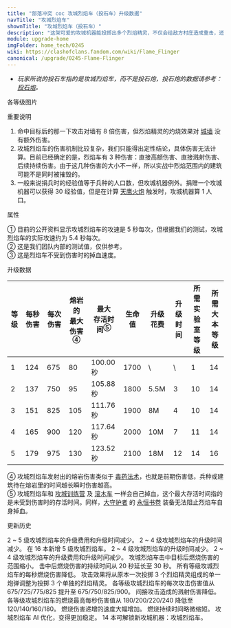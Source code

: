 ```yaml
---
title: "部落冲突 coc 攻城烈焰车（投石车）升级数据"
navTitle: "攻城烈焰车"
shownTitle: "攻城烈焰车（投石车）"
description: "这架可爱的攻城机器能投掷出多个烈焰精灵，不仅会给敌方村庄造成重击，还会留下一片持续燃烧的区域。攻城烈焰车的攻击范围很远，足以让自己在攻击时远离危险，但要小心攻击范围更远的防御建筑和陷阱！法术对攻城烈焰车无效。"
module: upgrade-home
imgFolder: home_tech/0245
wiki: https://clashofclans.fandom.com/wiki/Flame_Flinger
canonical: /upgrade/0245-Flame-Flinger
---
```


- *玩家所说的投石车指的是攻城烈焰车，而不是投石炮，投石炮的数据请参考：[投石炮](/upgrade/030e-Scattershot)。*

<UnitInfo :folder="$frontmatter.imgFolder" imgSrc="Flame_Flinger.png" :imgAlt="$frontmatter.navTitle" :description="$frontmatter.description" />

<SmallTitle>各等级图片</SmallTitle>

<Panel>
    <UnitImgGroup :folder="$frontmatter.imgFolder">
        <UnitImg imgTitle="1 级" imgSrc="Flame_Flinger1.png" />
        <UnitImg imgTitle="2 级" imgSrc="Flame_Flinger2.png" />
        <UnitImg imgTitle="3 级" imgSrc="Flame_Flinger3.png" />
        <UnitImg imgTitle="4 级" imgSrc="Flame_Flinger4.png" />
        <UnitImg imgTitle="5 级" imgSrc="Flame_Flinger5.png" />
    </UnitImgGroup>
</Panel>

<SmallTitle>重要说明</SmallTitle>

1. 命中目标后的那一下攻击对墙有 8 倍伤害，但烈焰精灵的灼烧效果对 [城墙](/upgrade/0300-Walls) 没有额外伤害。
2. 攻城烈焰车的伤害机制比较复杂，我们只能得出定性结论，具体伤害无法计算。目前已经确定的是，烈焰车有 3 种伤害：直接高额伤害、直接溅射伤害、后续持续伤害。由于这几种伤害的大小不一样，所以实战中烈焰范围内的建筑可能不是同时被摧毁的。
3. 一般来说捐兵时的经验值等于兵种的人口数，但攻城机器例外。捐赠一个攻城机器可以获得 30 经验值，但是在计算 [天鹰火炮](/upgrade/030b-Eagle-Artillery) 触发时，攻城机器算 1 人口。

<SmallTitle>属性</SmallTitle>

<UnitProperties>
    <UnitProperty pKey="攻击方式" pValue="寻找防御建筑攻击" />
    <UnitProperty pKey="攻击偏好" pValue="防御建筑" />
    <UnitProperty pKey="伤害类型" pValue="范围伤害" />
    <UnitProperty pKey="攻击的目标" pValue="仅地面目标" />
    <UnitProperty pKey="攻击距离" pValue="11 格" />
    <UnitProperty pKey="攻击速度" pValue="约 5.4 秒/次<sup>①</sup>" />
    <UnitProperty pKey="首次进攻时机" pValue="到达目标后 4.5 秒<sup>②</sup>" />
    <UnitProperty pKey="移动速度" pValue="0.8 格/秒" />
    <UnitProperty pKey="掉血速度" pValue="每秒 17 血<sup>③</sup>" />
    <UnitProperty pKey="投掷物伤害半径" pValue="1 格" />
    <UnitProperty pKey="熔岩半径" pValue="2.5 格" />
    <UnitProperty pKey="熔岩持续时间" pValue="30 秒" />
    <UnitProperty pKey="所需攻城机器工坊等级" pValue="6" />
    <UnitProperty pKey="所需大本等级" pValue="14" />
    <UnitProperty pKey="建造时间" pValue="1200" trainingSystem="2022" />
</UnitProperties>

① 目前的公开资料显示攻城烈焰车的攻速是 5 秒每次，但根据我们的测试，攻城烈焰车的实际攻速约为 5.4 秒每次。<br>
② 这是我们团队内部的测试值，仅供参考。<br>
③ 这是烈焰车不受到伤害时的掉血速度。

<SmallTitle>升级数据</SmallTitle>

<script setup>
const tableExtraInfo = [
    {
        "column": 6,
        "type": "cost",
        "gpClass": "research",
        "icon": "Elixir"
    },
    {
        "column": 7,
        "type": "time",
        "gpClass": "research"
    }
];
</script>

<UnitTable :tableExtraInfo="tableExtraInfo">

| 等级 | 每秒伤害 | 每次伤害 |熔岩的<br>最大伤害<sup>④</sup>|最大<br>存活时间<sup>⑤</sup>| 生命值 | 升级花费|  升级时间  |所需<br>实验室等级|所需<br>大本等级|
| ---- |   ----  |   ----  |             ----            |            ----           |  ----  |   ---  |    ---    |       ----      |      ----     |
|   1  |   124   |   675   |              80             |          100.00 秒        |  1700  |    \   |     \     |         1       |       14      |
|   2  |   137   |   750   |              95             |          105.88 秒        |  1800  |  5.5M  |     3     |        10       |       14      |
|   3  |   151   |   825   |             105             |          111.76 秒        |  1900  |    8M  |     4     |        10       |       14      |
|   4  |   165   |   900   |             120             |          117.64 秒        |  2000  |   10M  |     7     |        11       |       14      |
|   5  |   179   |   975   |             130             |          123.52 秒        |  2100  |   18M  |    12     |        14       |       16      |
</UnitTable>

④ 攻城烈焰车发射出的熔岩伤害类似于 [毒药法术](/upgrade/0180-Poison-Spell)，也就是前期伤害低，兵种或建筑待在熔岩里的时间越长瞬时伤害越高。<br>
⑤ 攻城烈焰车和 [攻城训练营](/upgrade/0243-Siege-Barracks) 及 [滚木车](/upgrade/0244-Log-Launcher) 一样会自己掉血，这个最大存活时间指的是未受到伤害时的存活时间。同样，[大守护者](/upgrade/0202-Grand-Warden) 的 [永恒书卷](/upgrade/0780-Eternal-Tome) 装备无法阻止烈焰车自身掉血。

<SmallTitle>更新历史</SmallTitle>

<Timeline>
    <TimelineItem date="2024/11/25">
        <TimelineRow>2 ~ 5 级攻城烈焰车的升级费用和升级时间减少。</TimelineRow>
    </TimelineItem>
    <TimelineItem date="2024/06/18">
        <TimelineRow>2 ~ 4 级攻城烈焰车的升级时间减少。</TimelineRow>
    </TimelineItem>
    <TimelineItem date="2024/04/17">
        <TimelineRow>在 16 本新增 5 级攻城烈焰车。</TimelineRow>
    </TimelineItem>
    <TimelineItem date="2023/12/12">
        <TimelineRow>2 ~ 4 级攻城烈焰车的升级时间减少。</TimelineRow>
    </TimelineItem>
    <TimelineItem date="2022/10/10">
        <TimelineRow>2 ~ 4 级攻城烈焰车的升级费用和升级时间减少。</TimelineRow>
    </TimelineItem>
    <TimelineItem date="2022/06/27">
        <TimelineRow>攻城烈焰车击中目标后燃烧伤害的范围缩小。</TimelineRow>
        <TimelineRow>击中后燃烧伤害的持续时间从 20 秒延长至 30 秒。</TimelineRow>
        <TimelineRow>所有等级攻城烈焰车的每秒燃烧伤害降低。</TimelineRow>
    </TimelineItem>
    <TimelineItem date="2022/02/15">
        <TimelineRow>攻击效果将从原本一次投掷 3 个烈焰精灵组成的单一炮弹调整为投掷 3 个单独的烈焰精灵。</TimelineRow>
        <TimelineRow>各等级攻城烈焰车的每次攻击伤害值从 675/725/775/825 提升至 675/750/825/900。</TimelineRow>
        <TimelineRow>间接攻击造成的溅射伤害降低。</TimelineRow>
        <TimelineRow>各等级攻城烈焰车的燃烧最高每秒伤害值从 180/200/220/240 降低至 120/140/160/180。</TimelineRow>
        <TimelineRow>燃烧伤害递增的速度大幅增加。</TimelineRow>
        <TimelineRow>燃烧持续时间略微缩短。</TimelineRow>
        <TimelineRow>攻城烈焰车 AI 优化，变得更加稳定。</TimelineRow>
    </TimelineItem>
    <TimelineItem date="2021/12/09">
        <TimelineRow>14 本可解锁新攻城机器：攻城烈焰车。</TimelineRow>
    </TimelineItem>
    <TimelineItem :historyBottom="true" />
</Timeline>